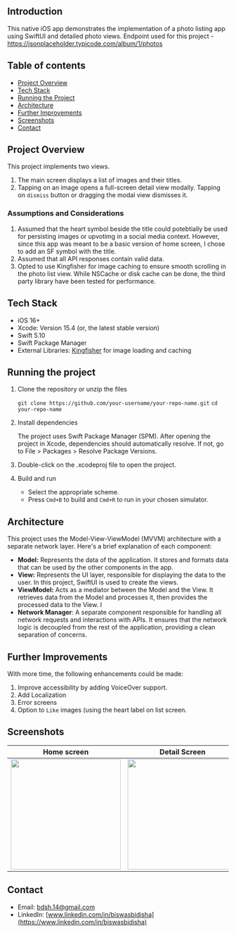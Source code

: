 ## Introduction

This native iOS app demonstrates the implementation of a photo listing app using SwiftUI and detailed photo views.
Endpoint used for this project - https://jsonplaceholder.typicode.com/album/1/photos

## Table of contents

- [Project Overview](#project-overview)
- [Tech Stack](#tech-stack)
- [Running the Project](#running-the-project)
- [Architecture](#architecture)
- [Further Improvements](#further-improvements)
- [Screenshots](#screenshots)
- [Contact](#contact)

## Project Overview

This project implements two views.
1. The main screen displays a list of images and their titles.
2. Tapping on an image opens a full-screen detail view modally. Tapping on `dismiss` button or dragging the modal view dismisses it.

### Assumptions and Considerations
1. Assumed that the heart symbol beside the title could potebtially be used for persisting images or upvotimg in a social media context. However, since this app was meant to be a basic version of home screen, I chose to add an SF symbol with the title. 
2. Assumed that all API responses contain valid data.
3. Opted to use Kingfisher for image caching to ensure smooth scrolling in the photo list view. While NSCache or disk cache can be done, the third party library have been tested for performance. 

## Tech Stack

- iOS 16+
- Xcode: Version 15.4 (or, the latest stable version)
- Swift 5.10
- Swift Package Manager
- External Libraries: [Kingfisher](https://github.com/onevcat/Kingfisher) for image loading and caching

## Running the project

1. Clone the repository or unzip the files

    `git clone https://github.com/your-username/your-repo-name.git`
    `cd your-repo-name`

2. Install dependencies

    The project uses Swift Package Manager (SPM). After opening the project in Xcode, dependencies should automatically resolve. If not, go to File > Packages > Resolve Package Versions.

3. Double-click on the .xcodeproj file to open the project.
4. Build and run
   - Select the appropriate scheme.
   - Press `Cmd+B` to build and `Cmd+R` to run in your chosen simulator.


## Architecture 

This project uses the Model-View-ViewModel (MVVM) architecture with a separate network layer. Here's a brief explanation of each component:

- **Model:** Represents the data of the application. It stores and formats data that can be used by the other components in the app.
- **View:** Represents the UI layer, responsible for displaying the data to the user. In this project, SwiftUI is used to create the views.
- **ViewModel:** Acts as a mediator between the Model and the View. It retrieves data from the Model and processes it, then provides the processed data to the View. I
- **Network Manager**: A separate component responsible for handling all network requests and interactions with APIs. It ensures that the network logic is decoupled from the rest of the application, providing a clean separation of concerns.

## Further Improvements 

With more time, the following enhancements could be made:
1. Improve accessibility by adding VoiceOver support.
2. Add Localization
3. Error screens
4. Option to `Like` images (using the heart label on list screen.

## Screenshots 

| Home screen | Detail Screen |
|:--:|:--:|
|<img src=https://github.com/user-attachments/assets/eaafdea2-49e7-49c6-9207-dc66c7e457c8 width=250 />|<img src=https://github.com/user-attachments/assets/905386e0-f44f-43a5-b4ac-ded1af382404 width=250 />|

## Contact

- Email: bdsh.14@gmail.com
- LinkedIn: [www.linkedin.com/in/biswasbidisha](https://www.linkedin.com/in/biswasbidisha)
